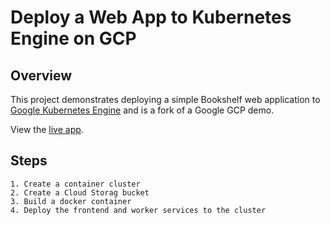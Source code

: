 # Deploy a Web App to Kubernetes Engine on GCP

## Overview

This project demonstrates deploying a simple Bookshelf web application to [Google Kubernetes Engine](https://cloud.google.com/kubernetes-engine/) and is a fork of a Google GCP demo.

View the [live app](https://bookshelf-212723.appspot.com).


## Steps
    1. Create a container cluster
    2. Create a Cloud Storag bucket
    3. Build a docker container
    4. Deploy the frontend and worker services to the cluster
    
